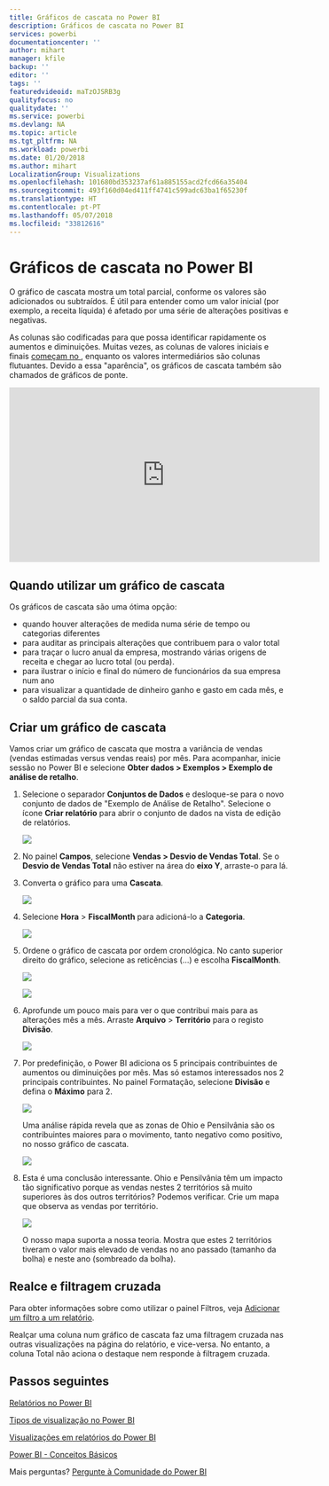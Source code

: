 ```yaml
---
title: Gráficos de cascata no Power BI
description: Gráficos de cascata no Power BI
services: powerbi
documentationcenter: ''
author: mihart
manager: kfile
backup: ''
editor: ''
tags: ''
featuredvideoid: maTzOJSRB3g
qualityfocus: no
qualitydate: ''
ms.service: powerbi
ms.devlang: NA
ms.topic: article
ms.tgt_pltfrm: NA
ms.workload: powerbi
ms.date: 01/20/2018
ms.author: mihart
LocalizationGroup: Visualizations
ms.openlocfilehash: 101680bd353237af61a885155acd2fcd66a35404
ms.sourcegitcommit: 493f160d04ed411ff4741c599adc63ba1f65230f
ms.translationtype: HT
ms.contentlocale: pt-PT
ms.lasthandoff: 05/07/2018
ms.locfileid: "33812616"
---
```

# <a name="waterfall-charts-in-power-bi"></a>Gráficos de cascata no Power BI
O gráfico de cascata mostra um total parcial, conforme os valores são adicionados ou subtraídos. É útil para entender como um valor inicial (por exemplo, a receita líquida) é afetado por uma série de alterações positivas e negativas.

As colunas são codificadas para que possa identificar rapidamente os aumentos e diminuições. Muitas vezes, as colunas de valores iniciais e finais [começam no ](https://support.office.com/article/Create-a-waterfall-chart-in-Office-2016-for-Windows-8de1ece4-ff21-4d37-acd7-546f5527f185#BKMK_Float "eixo horizontal"), enquanto os valores intermediários são colunas flutuantes. Devido a essa "aparência", os gráficos de cascata também são chamados de gráficos de ponte.

<iframe width="560" height="315" src="https://www.youtube.com/embed/qKRZPBnaUXM" frameborder="0" allow="autoplay; encrypted-media" allowfullscreen></iframe>

## <a name="when-to-use-a-waterfall-chart"></a>Quando utilizar um gráfico de cascata
Os gráficos de cascata são uma ótima opção:

* quando houver alterações de medida numa série de tempo ou categorias diferentes
* para auditar as principais alterações que contribuem para o valor total
* para traçar o lucro anual da empresa, mostrando várias origens de receita e chegar ao lucro total (ou perda).
* para ilustrar o início e final do número de funcionários da sua empresa num ano
* para visualizar a quantidade de dinheiro ganho e gasto em cada mês, e o saldo parcial da sua conta. 

## <a name="create-a-waterfall-chart"></a>Criar um gráfico de cascata
Vamos criar um gráfico de cascata que mostra a variância de vendas (vendas estimadas versus vendas reais) por mês. Para acompanhar, inicie sessão no Power BI e selecione **Obter dados \> Exemplos \> Exemplo de análise de retalho**. 

1. Selecione o separador **Conjuntos de Dados** e desloque-se para o novo conjunto de dados de "Exemplo de Análise de Retalho".  Selecione o ícone **Criar relatório** para abrir o conjunto de dados na vista de edição de relatórios. 
   
    ![](media/power-bi-visualization-waterfall-charts/power-bi-waterfall-report.png)
2. No painel **Campos**, selecione **Vendas \> Desvio de Vendas Total**. Se o **Desvio de Vendas Total** não estiver na área do **eixo Y**, arraste-o para lá.
3. Converta o gráfico para uma **Cascata**. 
   
    ![](media/power-bi-visualization-waterfall-charts/convertwaterfall.png)
4. Selecione **Hora** \> **FiscalMonth** para adicioná-lo a **Categoria**. 
   
    ![](media/power-bi-visualization-waterfall-charts/power-bi-waterfall.png)
5. Ordene o gráfico de cascata por ordem cronológica. No canto superior direito do gráfico, selecione as reticências (…) e escolha **FiscalMonth**.
   
    ![](media/power-bi-visualization-waterfall-charts/power-bi-waterfall-sort.png)
   
    ![](media/power-bi-visualization-waterfall-charts/power-bi-waterfall-sorted.png)
6. Aprofunde um pouco mais para ver o que contribui mais para as alterações mês a mês. Arraste **Arquivo** > **Território** para o registo **Divisão**.
   
    ![](media/power-bi-visualization-waterfall-charts/power-bi-waterfall-breakdown.png)
7. Por predefinição, o Power BI adiciona os 5 principais contribuintes de aumentos ou diminuições por mês. Mas só estamos interessados nos 2 principais contribuintes.  No painel Formatação, selecione **Divisão** e defina o **Máximo** para 2.
   
    ![](media/power-bi-visualization-waterfall-charts/power-bi-waterfall-breakdown-maximum.png)
   
    Uma análise rápida revela que as zonas de Ohio e Pensilvânia são os contribuintes maiores para o movimento, tanto negativo como positivo, no nosso gráfico de cascata. 
   
    ![](media/power-bi-visualization-waterfall-charts/power-bi-waterfall-axis.png)
8. Esta é uma conclusão interessante. Ohio e Pensilvânia têm um impacto tão significativo porque as vendas nestes 2 territórios sã muito superiores às dos outros territórios?  Podemos verificar. Crie um mapa que observa as vendas por território.  
   
    ![](media/power-bi-visualization-waterfall-charts/power-bi-map.png)
   
    O nosso mapa suporta a nossa teoria.  Mostra que estes 2 territórios tiveram o valor mais elevado de vendas no ano passado (tamanho da bolha) e neste ano (sombreado da bolha).

## <a name="highlighting-and-cross-filtering"></a>Realce e filtragem cruzada
Para obter informações sobre como utilizar o painel Filtros, veja [Adicionar um filtro a um relatório](power-bi-report-add-filter.md).

Realçar uma coluna num gráfico de cascata faz uma filtragem cruzada nas outras visualizações na página do relatório, e vice-versa. No entanto, a coluna Total não aciona o destaque nem responde à filtragem cruzada.

## <a name="next-steps"></a>Passos seguintes
[Relatórios no Power BI](service-reports.md)

[Tipos de visualização no Power BI](power-bi-visualization-types-for-reports-and-q-and-a.md)

[Visualizações em relatórios do Power BI](power-bi-report-visualizations.md)

[Power BI - Conceitos Básicos](service-basic-concepts.md)

Mais perguntas? [Pergunte à Comunidade do Power BI](http://community.powerbi.com/)

